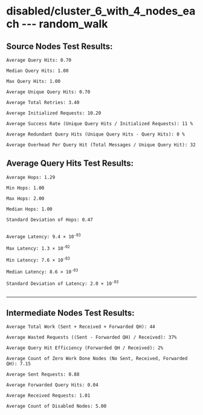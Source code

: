 # disabled/cluster_6_with_4_nodes_each --- random_walk
## Source Nodes Test Results:
	Average Query Hits: 0.70

	Median Query Hits: 1.00

	Max Query Hits: 1.00

	Average Unique Query Hits: 0.70

	Average Total Retries: 3.40

	Average Initialized Requests: 10.20

	Average Success Rate (Unique Query Hits / Initialized Requests): 11 %

	Average Redundant Query Hits (Unique Query Hits - Query Hits): 0 %

	Average Overhead Per Query Hit (Total Messages / Unique Query Hit): 32



## Average Query Hits Test Results:
<pre><code>Average Hops: 1.29

Min Hops: 1.00

Max Hops: 2.00

Median Hops: 1.00

Standard Deviation of Hops: 0.47


Average Latency: 9.4 × 10<sup>-03</sup>

Max Latency: 1.3 × 10<sup>-02</sup>

Min Latency: 7.6 × 10<sup>-03</sup>

Median Latency: 8.6 × 10<sup>-03</sup>

Standard Deviation of Latency: 2.0 × 10<sup>-03</sup>

</code></pre>

---------------------------------------------
## Intermediate Nodes Test Results:

	Average Total Work (Sent + Received + Forwarded QH): 44

	Average Wasted Requests ((Sent - Forwarded QH) / Received): 37%

	Average Query Hit Efficiency (Forwarded QH / Received): 2%

	Average Count of Zero Work Done Nodes (No Sent, Received, Forwarded QH): 7.15

	Average Sent Requests: 0.88

	Average Forwarded Query Hits: 0.04

	Average Received Requests: 1.01

	Average Count of Disabled Nodes: 5.00

